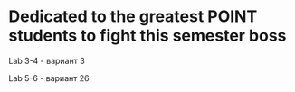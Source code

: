 # Dedicated to the greatest POINT students to fight this semester boss

Lab 3-4 - вариант 3

Lab 5-6 - вариант 26
